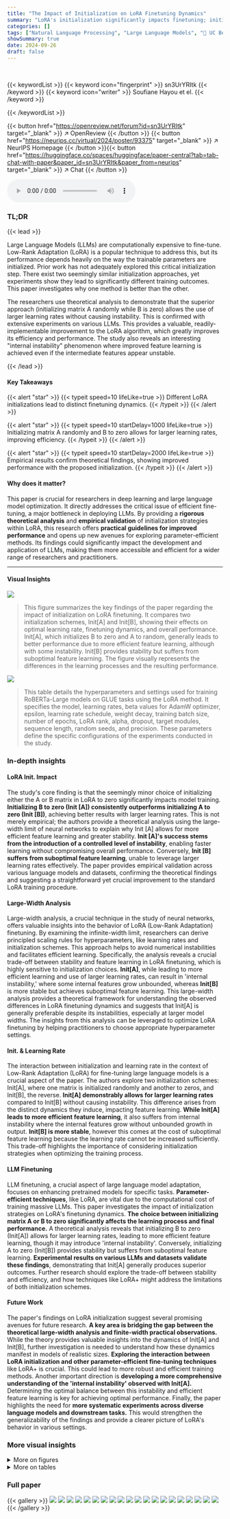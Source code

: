 ```yaml
---
title: "The Impact of Initialization on LoRA Finetuning Dynamics"
summary: "LoRA's initialization significantly impacts finetuning; initializing matrix A randomly and B to zero yields better performance than vice-versa due to enabling larger learning rates."
categories: []
tags: ["Natural Language Processing", "Large Language Models", "🏢 UC Berkeley",]
showSummary: true
date: 2024-09-26
draft: false
---
```


<br>

{{< keywordList >}}
{{< keyword icon="fingerprint" >}} sn3UrYRItk {{< /keyword >}}
{{< keyword icon="writer" >}} Soufiane Hayou et el. {{< /keyword >}}
 
{{< /keywordList >}}

{{< button href="https://openreview.net/forum?id=sn3UrYRItk" target="_blank" >}}
↗ OpenReview
{{< /button >}}
{{< button href="https://neurips.cc/virtual/2024/poster/93375" target="_blank" >}}
↗ NeurIPS Homepage
{{< /button >}}{{< button href="https://huggingface.co/spaces/huggingface/paper-central?tab=tab-chat-with-paper&paper_id=sn3UrYRItk&paper_from=neurips" target="_blank" >}}
↗ Chat
{{< /button >}}



<audio controls>
    <source src="https://ai-paper-reviewer.com/sn3UrYRItk/podcast.wav" type="audio/wav">
    Your browser does not support the audio element.
</audio>


### TL;DR


{{< lead >}}

Large Language Models (LLMs) are computationally expensive to fine-tune.  Low-Rank Adaptation (LoRA) is a popular technique to address this, but its performance depends heavily on the way the trainable parameters are initialized.  Prior work has not adequately explored this critical initialization step.  There exist two seemingly similar initialization approaches, yet experiments show they lead to significantly different training outcomes.  This paper investigates why one method is better than the other.

The researchers use theoretical analysis to demonstrate that the superior approach (initializing matrix A randomly while B is zero) allows the use of larger learning rates without causing instability. This is confirmed with extensive experiments on various LLMs. This provides a valuable, readily-implementable improvement to the LoRA algorithm, which greatly improves its efficiency and performance. The study also reveals an interesting "internal instability" phenomenon where improved feature learning is achieved even if the intermediate features appear unstable.

{{< /lead >}}


#### Key Takeaways

{{< alert "star" >}}
{{< typeit speed=10 lifeLike=true >}} Different LoRA initializations lead to distinct finetuning dynamics. {{< /typeit >}}
{{< /alert >}}

{{< alert "star" >}}
{{< typeit speed=10 startDelay=1000 lifeLike=true >}} Initializing matrix A randomly and B to zero allows for larger learning rates, improving efficiency. {{< /typeit >}}
{{< /alert >}}

{{< alert "star" >}}
{{< typeit speed=10 startDelay=2000 lifeLike=true >}} Empirical results confirm theoretical findings, showing improved performance with the proposed initialization. {{< /typeit >}}
{{< /alert >}}

#### Why does it matter?
This paper is crucial for researchers in deep learning and large language model optimization.  It directly addresses the critical issue of efficient fine-tuning, a major bottleneck in deploying LLMs. By providing a **rigorous theoretical analysis** and **empirical validation** of initialization strategies within LoRA, this research offers **practical guidelines for improved performance** and opens up new avenues for exploring parameter-efficient methods.  Its findings could significantly impact the development and application of LLMs, making them more accessible and efficient for a wider range of researchers and practitioners.

------
#### Visual Insights



![](https://ai-paper-reviewer.com/sn3UrYRItk/figures_1_1.jpg)

> This figure summarizes the key findings of the paper regarding the impact of initialization on LoRA finetuning. It compares two initialization schemes, Init[A] and Init[B], showing their effects on optimal learning rate, finetuning dynamics, and overall performance. Init[A], which initializes B to zero and A to random, generally leads to better performance due to more efficient feature learning, although with some instability.  Init[B] provides stability but suffers from suboptimal feature learning.  The figure visually represents the differences in the learning processes and the resulting performance.





![](https://ai-paper-reviewer.com/sn3UrYRItk/tables_18_1.jpg)

> This table details the hyperparameters and settings used for training RoBERTa-Large models on GLUE tasks using the LoRA method.  It specifies the model, learning rates, beta values for AdamW optimizer, epsilon, learning rate schedule, weight decay, training batch size, number of epochs, LoRA rank, alpha, dropout, target modules, sequence length, random seeds, and precision.  These parameters define the specific configurations of the experiments conducted in the study.





### In-depth insights


#### LoRA Init. Impact
The study's core finding is that the seemingly minor choice of initializing either the A or B matrix in LoRA to zero significantly impacts model training.  **Initializing B to zero (Init [A]) consistently outperforms initializing A to zero (Init [B])**, achieving better results with larger learning rates. This is not merely empirical; the authors provide a theoretical analysis using the large-width limit of neural networks to explain why Init [A] allows for more efficient feature learning and greater stability.  **Init [A]'s success stems from the introduction of a controlled level of instability**, enabling faster learning without compromising overall performance.  Conversely, **Init [B] suffers from suboptimal feature learning**, unable to leverage larger learning rates effectively.  The paper provides empirical validation across various language models and datasets, confirming the theoretical findings and suggesting a straightforward yet crucial improvement to the standard LoRA training procedure.

#### Large-Width Analysis
Large-width analysis, a crucial technique in the study of neural networks, offers valuable insights into the behavior of LoRA (Low-Rank Adaptation) finetuning.  By examining the infinite-width limit, researchers can derive principled scaling rules for hyperparameters, like learning rates and initialization schemes. This approach helps to avoid numerical instabilities and facilitates efficient learning. Specifically, the analysis reveals a crucial trade-off between stability and feature learning in LoRA finetuning, which is highly sensitive to initialization choices.  **Init[A]**, while leading to more efficient learning and use of larger learning rates, can result in 'internal instability,' where some internal features grow unbounded, whereas **Init[B]** is more stable but achieves suboptimal feature learning. This large-width analysis provides a theoretical framework for understanding the observed differences in LoRA finetuning dynamics and suggests that Init[A] is generally preferable despite its instabilities, especially at larger model widths. The insights from this analysis can be leveraged to optimize LoRA finetuning by helping practitioners to choose appropriate hyperparameter settings.

#### Init. & Learning Rate
The interaction between initialization and learning rate in the context of Low-Rank Adaptation (LoRA) for fine-tuning large language models is a crucial aspect of the paper. The authors explore two initialization schemes: Init[A], where one matrix is initialized randomly and another to zeros, and Init[B], the reverse.  **Init[A] demonstrably allows for larger learning rates** compared to Init[B] without causing instability.  This difference arises from the distinct dynamics they induce, impacting feature learning.  **While Init[A] leads to more efficient feature learning**, it also suffers from internal instability where the internal features grow without unbounded growth in output.  **Init[B] is more stable**, however this comes at the cost of suboptimal feature learning because the learning rate cannot be increased sufficiently.  This trade-off highlights the importance of considering initialization strategies when optimizing the training process.

#### LLM Finetuning
LLM finetuning, a crucial aspect of large language model adaptation, focuses on enhancing pretrained models for specific tasks.  **Parameter-efficient techniques**, like LoRA, are vital due to the computational cost of training massive LLMs. This paper investigates the impact of initialization strategies on LoRA's finetuning dynamics.  **The choice between initializing matrix A or B to zero significantly affects the learning process and final performance.**  A theoretical analysis reveals that initializing B to zero (Init[A]) allows for larger learning rates, leading to more efficient feature learning, though it may introduce 'internal instability'. Conversely, initializing A to zero (Init[B]) provides stability but suffers from suboptimal feature learning. **Experimental results on various LLMs and datasets validate these findings**, demonstrating that Init[A] generally produces superior outcomes.  Further research should explore the trade-off between stability and efficiency, and how techniques like LoRA+ might address the limitations of both initialization schemes.

#### Future Work
The paper's findings on LoRA initialization suggest several promising avenues for future research.  **A key area is bridging the gap between the theoretical large-width analysis and finite-width practical observations.** While the theory provides valuable insights into the dynamics of Init[A] and Init[B], further investigation is needed to understand how these dynamics manifest in models of realistic sizes.  **Exploring the interaction between LoRA initialization and other parameter-efficient fine-tuning techniques** like LoRA+ is crucial. This could lead to more robust and efficient training methods.  Another important direction is **developing a more comprehensive understanding of the 'internal instability' observed with Init[A].** Determining the optimal balance between this instability and efficient feature learning is key for achieving optimal performance.  Finally, the paper highlights the need for **more systematic experiments across diverse language models and downstream tasks.** This would strengthen the generalizability of the findings and provide a clearer picture of LoRA's behavior in various settings.


### More visual insights

<details>
<summary>More on figures
</summary>


![](https://ai-paper-reviewer.com/sn3UrYRItk/figures_7_1.jpg)

> This figure shows the evolution of the norms of the LoRA features Z<sub>A</sub> and Z<sub>B</sub> during training, averaged over the training data points.  It compares two different initialization schemes (Init[A] and Init[B]) for two different network widths (n = 128 and n = 8192). The plots illustrate that the magnitude of Z<sub>A</sub> is substantially larger with Init[A] than with Init[B], especially for the larger network width.  Despite this, the training loss is lower with Init[A], suggesting a tradeoff between feature magnitude and training loss. The figure also includes the optimal learning rates used for each initialization and network width.


![](https://ai-paper-reviewer.com/sn3UrYRItk/figures_7_2.jpg)

> This figure shows the optimal learning rate for a synthetic model as a function of model width, comparing two different initialization schemes (Init[A] and Init[B]).  The plot shows that as the model width increases, the optimal learning rate for Init[A] becomes significantly larger than for Init[B].  Theoretical lines representing the scaling laws of n⁻¹ and n⁻¹/² are included for comparison, demonstrating agreement with the theoretical analysis presented in the paper.


![](https://ai-paper-reviewer.com/sn3UrYRItk/figures_8_1.jpg)

> This figure shows the evolution of the norms of the LoRA features ZA and ZB during training, averaged across training data points.  It compares two different initialization schemes (Init[A] and Init[B]) at different network widths (n=128 and n=8192). The results demonstrate that the magnitude of ZA is substantially larger with Init[A] than with Init[B], especially at larger widths.  Despite this, the training loss is lower with Init[A], suggesting a trade-off between feature magnitude and training loss.


![](https://ai-paper-reviewer.com/sn3UrYRItk/figures_9_1.jpg)

> This figure displays the evolution of the norms of ZA and ZB features during training, averaged across training datapoints.  It compares two initialization schemes, Init [A] and Init [B], at different network widths (n=128 and n=8192) and random seeds. The plots reveal that the magnitude of ZA is considerably larger with Init [A] than with Init [B], especially at larger network widths.  This difference is interesting because the training loss is lower with Init [A].


![](https://ai-paper-reviewer.com/sn3UrYRItk/figures_22_1.jpg)

> This figure shows the evolution of the norms of the LoRA features ZA and ZB during training, averaged across training data points.  It compares two initialization schemes, Init [A] and Init [B], across different network widths (n = 128 and n = 8192) and random seeds. The plots illustrate how the magnitude of ZA is considerably larger with Init [A] than with Init [B], especially at a larger width (n=8192).  Despite this, the training loss is lower for Init [A], suggesting that while Init [A] exhibits higher internal instability, it achieves better performance.


</details>




<details>
<summary>More on tables
</summary>


![](https://ai-paper-reviewer.com/sn3UrYRItk/tables_18_2.jpg)
> This table shows the hyperparameters used for the Low-Rank Adaptation (LoRA) method in the experiments described in the paper.  The LoRA rank determines the dimensionality of the low-rank approximation used to adapt the model parameters.  LoRA α is a scaling factor. LoRA Dropout refers to the dropout rate used during training to regularize the model.  Finally, Target Modules specifies which modules of the model are adapted using the LoRA technique.

![](https://ai-paper-reviewer.com/sn3UrYRItk/tables_18_3.jpg)
> This table lists the hyperparameters used for the Low-Rank Adaptation (LoRA) experiments in the paper.  It details settings like the rank of the LoRA matrices, the alpha scaling factor, dropout rate, and which modules were targeted for adaptation. These settings are crucial to the parameter efficiency of LoRA and influence its performance.

![](https://ai-paper-reviewer.com/sn3UrYRItk/tables_19_1.jpg)
> This table details the training algorithm used for the experiments, specifically focusing on hyperparameters like learning rates, betas for AdamW optimizer, epsilon value, learning rate schedule, weight decay, batch size, and number of epochs.  These settings are consistent across various model and dataset combinations, except where otherwise specified in the paper.

![](https://ai-paper-reviewer.com/sn3UrYRItk/tables_19_2.jpg)
> This table lists the hyperparameters used for the Low-Rank Adaptation (LoRA) method in the experiments.  It specifies the rank of the low-rank matrices (LoRA Rank), the scaling factor for the rank decomposition (LoRA α), the dropout rate applied to the LoRA layers (LoRA Dropout), and the specific modules within the language model that the LoRA adaptation is applied to (Target Modules).  These settings are crucial for controlling the tradeoff between model performance and the number of trainable parameters.

![](https://ai-paper-reviewer.com/sn3UrYRItk/tables_19_3.jpg)
> This table lists the hyperparameters used in the experiments involving the TinyLlama model on the WikiText-2 dataset.  It details the settings for the training algorithm (AdamW), including learning rates, beta values, epsilon, learning rate schedule, weight decay, batch size, number of epochs, and LORA parameters (rank, alpha, dropout, and target modules).  Additionally, it provides hyperparameters for other aspects of the experiment, including sequence length, the number of random seeds used, and the precision (BF16).

![](https://ai-paper-reviewer.com/sn3UrYRItk/tables_20_1.jpg)
> This table details the hyperparameters used for training the Llama-7b model on the GSM8k dataset.  It specifies the range of learning rates tested, the beta parameters for AdamW optimizer, epsilon value, learning rate schedule, weight decay, training batch size, and the number of epochs.

![](https://ai-paper-reviewer.com/sn3UrYRItk/tables_20_2.jpg)
> This table shows the hyperparameters used for the Low-Rank Adaptation (LoRA) experiments in the paper.  It lists the LoRA rank, the scaling factor alpha, the dropout rate, and the target modules that were updated during the training.  These settings are crucial for the parameter-efficient fine-tuning of large language models, as detailed in the paper.

![](https://ai-paper-reviewer.com/sn3UrYRItk/tables_20_3.jpg)
> This table lists the hyperparameters used for the Low-Rank Adaptation (LoRA) experiments in the paper.  It includes details like the rank of the LoRA matrices, the scaling factor, dropout rate, and which modules were targeted for adaptation.

![](https://ai-paper-reviewer.com/sn3UrYRItk/tables_21_1.jpg)
> This table shows the hyperparameters used for training the Llama-7b model on the GSM8k dataset.  It lists the learning rates, beta1, beta2, epsilon values used in the AdamW optimizer, the learning rate schedule, weight decay, training batch size, and the number of epochs.

![](https://ai-paper-reviewer.com/sn3UrYRItk/tables_21_2.jpg)
> This table shows the hyperparameters used for the Low-Rank Adaptation (LoRA) experiments in the paper.  The LoRA rank specifies the dimensionality reduction applied to the weight matrices.  LoRA α is a scaling factor for the update of the LoRA matrices. LoRA Dropout refers to the dropout rate used during training of the LoRA weights. Finally, Target Modules specifies the layers within the model to which LoRA is applied.

![](https://ai-paper-reviewer.com/sn3UrYRItk/tables_21_3.jpg)
> This table lists the hyperparameters used in the experiments described in section 4.1 of the paper.  These hyperparameters were used for fine-tuning the RoBERTa-large model on GLUE tasks using LORA. The table includes details about sequence length, random seeds, and precision settings.

</details>




### Full paper

{{< gallery >}}
<img src="https://ai-paper-reviewer.com/sn3UrYRItk/1.png" class="grid-w50 md:grid-w33 xl:grid-w25" />
<img src="https://ai-paper-reviewer.com/sn3UrYRItk/2.png" class="grid-w50 md:grid-w33 xl:grid-w25" />
<img src="https://ai-paper-reviewer.com/sn3UrYRItk/3.png" class="grid-w50 md:grid-w33 xl:grid-w25" />
<img src="https://ai-paper-reviewer.com/sn3UrYRItk/4.png" class="grid-w50 md:grid-w33 xl:grid-w25" />
<img src="https://ai-paper-reviewer.com/sn3UrYRItk/5.png" class="grid-w50 md:grid-w33 xl:grid-w25" />
<img src="https://ai-paper-reviewer.com/sn3UrYRItk/6.png" class="grid-w50 md:grid-w33 xl:grid-w25" />
<img src="https://ai-paper-reviewer.com/sn3UrYRItk/7.png" class="grid-w50 md:grid-w33 xl:grid-w25" />
<img src="https://ai-paper-reviewer.com/sn3UrYRItk/8.png" class="grid-w50 md:grid-w33 xl:grid-w25" />
<img src="https://ai-paper-reviewer.com/sn3UrYRItk/9.png" class="grid-w50 md:grid-w33 xl:grid-w25" />
<img src="https://ai-paper-reviewer.com/sn3UrYRItk/10.png" class="grid-w50 md:grid-w33 xl:grid-w25" />
<img src="https://ai-paper-reviewer.com/sn3UrYRItk/11.png" class="grid-w50 md:grid-w33 xl:grid-w25" />
<img src="https://ai-paper-reviewer.com/sn3UrYRItk/12.png" class="grid-w50 md:grid-w33 xl:grid-w25" />
<img src="https://ai-paper-reviewer.com/sn3UrYRItk/13.png" class="grid-w50 md:grid-w33 xl:grid-w25" />
<img src="https://ai-paper-reviewer.com/sn3UrYRItk/14.png" class="grid-w50 md:grid-w33 xl:grid-w25" />
<img src="https://ai-paper-reviewer.com/sn3UrYRItk/15.png" class="grid-w50 md:grid-w33 xl:grid-w25" />
<img src="https://ai-paper-reviewer.com/sn3UrYRItk/16.png" class="grid-w50 md:grid-w33 xl:grid-w25" />
<img src="https://ai-paper-reviewer.com/sn3UrYRItk/17.png" class="grid-w50 md:grid-w33 xl:grid-w25" />
<img src="https://ai-paper-reviewer.com/sn3UrYRItk/18.png" class="grid-w50 md:grid-w33 xl:grid-w25" />
<img src="https://ai-paper-reviewer.com/sn3UrYRItk/19.png" class="grid-w50 md:grid-w33 xl:grid-w25" />
<img src="https://ai-paper-reviewer.com/sn3UrYRItk/20.png" class="grid-w50 md:grid-w33 xl:grid-w25" />
{{< /gallery >}}